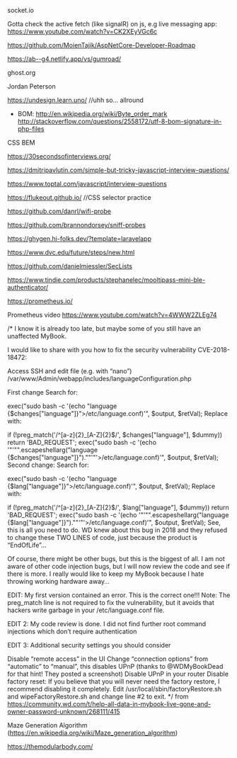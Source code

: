 socket.io


Gotta check the active fetch (like signalR) on js, e.g live messaging app:
https://www.youtube.com/watch?v=CK2XEyVGc6c

https://github.com/MoienTajik/AspNetCore-Developer-Roadmap


https://ab--g4.netlify.app/vs/gumroad/

ghost.org


Jordan Peterson

https://undesign.learn.uno/ //uhh so... allround 

- BOM:
http://en.wikipedia.org/wiki/Byte_order_mark
http://stackoverflow.com/questions/2558172/utf-8-bom-signature-in-php-files

CSS BEM

https://30secondsofinterviews.org/

https://dmitripavlutin.com/simple-but-tricky-javascript-interview-questions/

https://www.toptal.com/javascript/interview-questions

https://flukeout.github.io/ //CSS selector practice

https://github.com/danrl/wifi-probe

https://github.com/brannondorsey/sniff-probes


https://ghygen.hi-folks.dev/?template=laravelapp

https://www.dvc.edu/future/steps/new.html


https://github.com/danielmiessler/SecLists

https://www.tindie.com/products/stephanelec/mooltipass-mini-ble-authenticator/

https://prometheus.io/

Prometheus video https://www.youtube.com/watch?v=4WWW2ZLEg74


/* 
I know it is already too late, but maybe some of you still have an unaffected MyBook.

I would like to share with you how to fix the security vulnerability CVE-2018-18472:

Access SSH and edit file (e.g. with “nano”)
/var/www/Admin/webapp/includes/languageConfiguration.php

First change
Search for:

exec("sudo bash -c '(echo \"language {$changes["language"]}\">/etc/language.conf)'", $output, $retVal);
Replace with:

if (!preg_match('/^[a-z]{2}_[A-Z]{2}$/', $changes["language"], $dummy)) return 'BAD_REQUEST';
exec("sudo bash -c '(echo '\"'\"".escapeshellarg("language {$changes["language"]}")."\"'\"'>/etc/language.conf)'", $output, $retVal);
Second change:
Search for:

exec("sudo bash -c '(echo \"language {$lang["language"]}\">/etc/language.conf)'", $output, $retVal);
Replace with:

if (!preg_match('/^[a-z]{2}_[A-Z]{2}$/', $lang["language"], $dummy)) return 'BAD_REQUEST';
exec("sudo bash -c '(echo '\"'\"".escapeshellarg("language {$lang["language"]}")."\"'\"'>/etc/language.conf)'", $output, $retVal);
See, this is all you need to do. WD knew about this bug in 2018 and they refused to change these TWO LINES of code, just because the product is “EndOfLife”…

Of course, there might be other bugs, but this is the biggest of all. I am not aware of other code injection bugs, but I will now review the code and see if there is more. I really would like to keep my MyBook because I hate throwing working hardware away…

EDIT: My first version contained an error. This is the correct one!!!
Note: The preg_match line is not required to fix the vulnerability, but it avoids that hackers write garbage in your /etc/language.conf file.

EDIT 2: My code review is done. I did not find further root command injections which don’t require authentication

EDIT 3: Additional security settings you should consider

Disable “remote access” in the UI
Change “connection options” from “automatic” to “manual”, this disables UPnP
(thanks to @WDMyBookDead for that hint! They posted a screenshot)
Disable UPnP in your router
Disable factory reset:
If you believe that you will never need the factory restore, I recommend disabling it completely.
Edit /usr/local/sbin/factoryRestore.sh and wipeFactoryRestore.sh and change line #2 to exit.
*/ from https://community.wd.com/t/help-all-data-in-mybook-live-gone-and-owner-password-unknown/268111/415


Maze Generation Algorithm (https://en.wikipedia.org/wiki/Maze_generation_algorithm)


https://themodularbody.com/
